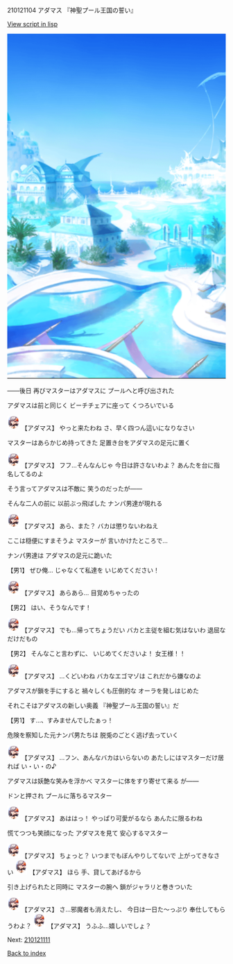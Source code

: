 210121104 アダマス 『神聖プール王国の誓い』

[View script in lisp](../scripts/210121104.txt)

![sea_resort_day.png](../images/backgrounds/sea_resort_day.png)

――後日
再びマスターはアダマスに
プールへと呼び出された

アダマスは前と同じく
ビーチチェアに座って
くつろいでいる

<img src="../images/units/2101211.png" alt="2101211.png" height="34"/>
【アダマス】
やっと来たわね
さ、早く四つん這いになりなさい

マスターはあらかじめ持ってきた
足置き台をアダマスの足元に置く

<img src="../images/units/2101211.png" alt="2101211.png" height="34"/>
【アダマス】
フフ…そんなんじゃ
今日は許さないわよ？
あんたを台に指名してるのよ

そう言ってアダマスは不敵に
笑うのだったが――

そんな二人の前に
以前ぶっ飛ばした
ナンパ男達が現れる

<img src="../images/units/2101211.png" alt="2101211.png" height="34"/>
【アダマス】
あら、また？
バカは懲りないわねえ

ここは穏便にすまそうよ
マスターが
言いかけたところで…

ナンパ男達は
アダマスの足元に跪いた

【男1】
ぜひ俺…
じゃなくて私達を
いじめてください！

<img src="../images/units/2101211.png" alt="2101211.png" height="34"/>
【アダマス】
あらあら…
目覚めちゃったの

【男2】
はい、そうなんです！

<img src="../images/units/2101211.png" alt="2101211.png" height="34"/>
【アダマス】
でも…帰ってちょうだい
バカと主従を組む気はないわ
退屈なだけだもの

【男2】
そんなこと言わずに、
いじめてくださいよ！
女王様！！

<img src="../images/units/2101211.png" alt="2101211.png" height="34"/>
【アダマス】
…くどいわね
バカなエゴマゾは
これだから嫌なのよ

アダマスが鎖を手にすると
禍々しくも圧倒的な
オーラを発しはじめた

それこそはアダマスの新しい奥義
『神聖プール王国の誓い』だ

【男1】
す…、すみませんでしたぁっ！

危険を察知した元ナンパ男たちは
脱兎のごとく逃げ去っていく

<img src="../images/units/2101211.png" alt="2101211.png" height="34"/>
【アダマス】
…フン、あんなバカはいらないの
あたしにはマスターだけ居れば
い・い・の♪

アダマスは妖艶な笑みを浮かべ
マスターに体をすり寄せて来る
が――

ドンと押され
プールに落ちるマスター

<img src="../images/units/2101211.png" alt="2101211.png" height="34"/>
【アダマス】
あははっ！
やっぱり可愛がるなら
あんたに限るわね

慌てつつも笑顔になった
アダマスを見て
安心するマスター

<img src="../images/units/2101211.png" alt="2101211.png" height="34"/>
【アダマス】
ちょっと？
いつまでもぼんやりしてないで
上がってきなさい

<img src="../images/units/2101211.png" alt="2101211.png" height="34"/>
【アダマス】
ほら
手、貸してあげるから

引き上げられたと同時に
マスターの腕へ
鎖がジャラリと巻きついた

<img src="../images/units/2101211.png" alt="2101211.png" height="34"/>
【アダマス】
さ…邪魔者も消えたし、
今日は一日た～っぷり
奉仕してもらうわよ？

<img src="../images/units/2101211.png" alt="2101211.png" height="34"/>
【アダマス】
うふふ…嬉しいでしょ？


Next: [210121111](210121111.md)

[Back to index](index.md)
